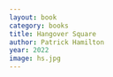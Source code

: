 ```yaml
---
layout: book
category: books
title: Hangover Square
author: Patrick Hamilton
year: 2022
image: hs.jpg
---
```

